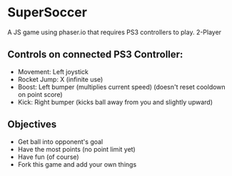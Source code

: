# SuperSoccer
A JS game using phaser.io that requires PS3 controllers to play. 2-Player

## Controls on connected PS3 Controller:
- Movement: Left joystick
- Rocket Jump: X (infinite use)
- Boost: Left bumper (multiplies current speed) (doesn't reset cooldown on point score)
- Kick: Right bumper (kicks ball away from you and slightly upward)

## Objectives
- Get ball into opponent's goal
- Have the most points (no point limit yet)
- Have fun (of course)
- Fork this game and add your own things
